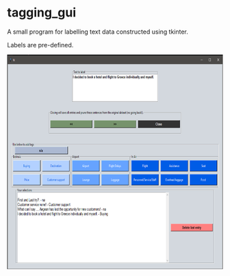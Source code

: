 # tagging_gui
A small program for labelling text data constructed using tkinter.

Labels are pre-defined.


<p align="center">
<img src="https://raw.githubusercontent.com/PeterCaine/tagging_gui/master/img/screenshot.PNG" width="800" height="500">
</p>

